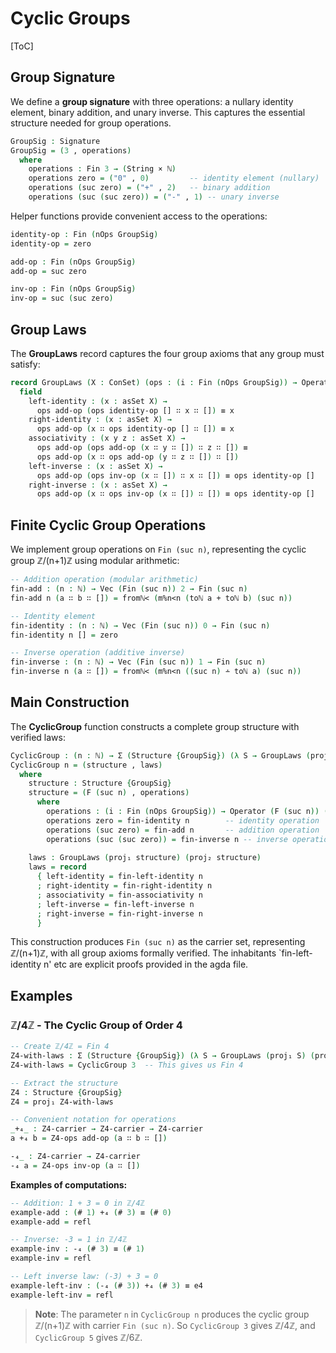 # Cyclic Groups

[ToC]

## Group Signature
We define a **group signature** with three operations: a nullary identity element, binary addition, and unary inverse. This captures the essential structure needed for group operations.

```agda
GroupSig : Signature
GroupSig = (3 , operations)
  where
    operations : Fin 3 → (String × ℕ)
    operations zero = ("0" , 0)         -- identity element (nullary)
    operations (suc zero) = ("+" , 2)   -- binary addition
    operations (suc (suc zero)) = ("-" , 1) -- unary inverse
```

Helper functions provide convenient access to the operations:
```agda
identity-op : Fin (nOps GroupSig)
identity-op = zero

add-op : Fin (nOps GroupSig) 
add-op = suc zero

inv-op : Fin (nOps GroupSig)
inv-op = suc (suc zero)
```

## Group Laws
The **GroupLaws** record captures the four group axioms that any group must satisfy:

```agda
record GroupLaws (X : ConSet) (ops : (i : Fin (nOps GroupSig)) → Operator X (proj₂ (proj₂ GroupSig i))) : Set where
  field
    left-identity : (x : asSet X) → 
      ops add-op (ops identity-op [] ∷ x ∷ []) ≡ x
    right-identity : (x : asSet X) → 
      ops add-op (x ∷ ops identity-op [] ∷ []) ≡ x
    associativity : (x y z : asSet X) → 
      ops add-op (ops add-op (x ∷ y ∷ []) ∷ z ∷ []) ≡ 
      ops add-op (x ∷ ops add-op (y ∷ z ∷ []) ∷ [])
    left-inverse : (x : asSet X) → 
      ops add-op (ops inv-op (x ∷ []) ∷ x ∷ []) ≡ ops identity-op []
    right-inverse : (x : asSet X) → 
      ops add-op (x ∷ ops inv-op (x ∷ []) ∷ []) ≡ ops identity-op []
```

## Finite Cyclic Group Operations
We implement group operations on `Fin (suc n)`, representing the cyclic group ℤ/(n+1)ℤ using modular arithmetic:

```agda
-- Addition operation (modular arithmetic)
fin-add : (n : ℕ) → Vec (Fin (suc n)) 2 → Fin (suc n)
fin-add n (a ∷ b ∷ []) = fromℕ< (m%n<n (toℕ a + toℕ b) (suc n))

-- Identity element
fin-identity : (n : ℕ) → Vec (Fin (suc n)) 0 → Fin (suc n)  
fin-identity n [] = zero

-- Inverse operation (additive inverse)
fin-inverse : (n : ℕ) → Vec (Fin (suc n)) 1 → Fin (suc n)
fin-inverse n (a ∷ []) = fromℕ< (m%n<n ((suc n) ∸ toℕ a) (suc n))
```

## Main Construction
The **CyclicGroup** function constructs a complete group structure with verified laws:

```agda
CyclicGroup : (n : ℕ) → Σ (Structure {GroupSig}) (λ S → GroupLaws (proj₁ S) (proj₂ S))
CyclicGroup n = (structure , laws)
  where
    structure : Structure {GroupSig}
    structure = (F (suc n) , operations)
      where
        operations : (i : Fin (nOps GroupSig)) → Operator (F (suc n)) (proj₂ (proj₂ GroupSig i))
        operations zero = fin-identity n        -- identity operation  
        operations (suc zero) = fin-add n       -- addition operation
        operations (suc (suc zero)) = fin-inverse n -- inverse operation
    
    laws : GroupLaws (proj₁ structure) (proj₂ structure)
    laws = record
      { left-identity = fin-left-identity n
      ; right-identity = fin-right-identity n  
      ; associativity = fin-associativity n
      ; left-inverse = fin-left-inverse n
      ; right-inverse = fin-right-inverse n
      }
```

This construction produces `Fin (suc n)` as the carrier set, representing ℤ/(n+1)ℤ, with all group axioms formally verified. The inhabitants `fin-left-identity n' etc are explicit proofs provided in the agda file.

## Examples
### ℤ/4ℤ - The Cyclic Group of Order 4

```agda
-- Create ℤ/4ℤ = Fin 4
Z4-with-laws : Σ (Structure {GroupSig}) (λ S → GroupLaws (proj₁ S) (proj₂ S))
Z4-with-laws = CyclicGroup 3  -- This gives us Fin 4

-- Extract the structure
Z4 : Structure {GroupSig}
Z4 = proj₁ Z4-with-laws

-- Convenient notation for operations
_+₄_ : Z4-carrier → Z4-carrier → Z4-carrier
a +₄ b = Z4-ops add-op (a ∷ b ∷ [])

-₄_ : Z4-carrier → Z4-carrier
-₄ a = Z4-ops inv-op (a ∷ [])
```

**Examples of computations:**
```agda
-- Addition: 1 + 3 = 0 in ℤ/4ℤ
example-add : (# 1) +₄ (# 3) ≡ (# 0)
example-add = refl

-- Inverse: -3 = 1 in ℤ/4ℤ
example-inv : -₄ (# 3) ≡ (# 1)
example-inv = refl

-- Left inverse law: (-3) + 3 = 0
example-left-inv : (-₄ (# 3)) +₄ (# 3) ≡ e4
example-left-inv = refl
```



> **Note**: The parameter `n` in `CyclicGroup n` produces the cyclic group ℤ/(n+1)ℤ with carrier `Fin (suc n)`. So `CyclicGroup 3` gives ℤ/4ℤ, and `CyclicGroup 5` gives ℤ/6ℤ.